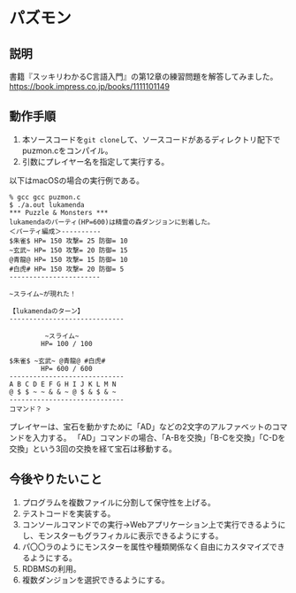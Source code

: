 # パズモン

## 説明
書籍『スッキリわかるC言語入門』の第12章の練習問題を解答してみました。
https://book.impress.co.jp/books/1111101149

## 動作手順
1. 本ソースコードを`git clone`して、ソースコードがあるディレクトリ配下でpuzmon.cをコンパイル。
1. 引数にプレイヤー名を指定して実行する。

以下はmacOSの場合の実行例である。

```
% gcc gcc puzmon.c
$ ./a.out lukamenda
*** Puzzle & Monsters ***
lukamendaのパーティ(HP=600)は精霊の森ダンジョンに到着した。
＜パーティ編成＞----------
$朱雀$ HP= 150 攻撃= 25 防御= 10
~玄武~ HP= 150 攻撃= 20 防御= 15
@青龍@ HP= 150 攻撃= 15 防御= 10
#白虎# HP= 150 攻撃= 20 防御= 5
-----------------------

~スライム~が現れた！

【lukamendaのターン】
-----------------------------

         ~スライム~
        HP= 100 / 100

$朱雀$ ~玄武~ @青龍@ #白虎# 
        HP= 600 / 600
-----------------------------
A B C D E F G H I J K L M N 
@ $ $ ~ ~ & & ~ @ $ & $ & ~ 
-----------------------------
コマンド？ > 
```

プレイヤーは、宝石を動かすために「AD」などの2文字のアルファベットのコマンドを入力する。
「AD」コマンドの場合、「A-Bを交換」「B-Cを交換」「C-Dを交換」という3回の交換を経て宝石は移動する。

## 今後やりたいこと
1. プログラムを複数ファイルに分割して保守性を上げる。
1. テストコードを実装する。
1. コンソールコマンドでの実行→Webアプリケーション上で実行できるようにし、モンスターもグラフィカルに表示できるようにする。
1. パ〇〇ラのようにモンスターを属性や種類関係なく自由にカスタマイズできるようにする。
1. RDBMSの利用。
1. 複数ダンジョンを選択できるようにする。


